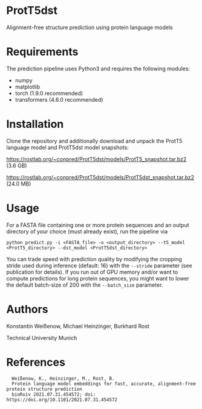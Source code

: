 # ProtT5dst
Alignment-free structure prediction using protein language models

# Requirements

The prediction pipeline uses Python3 and requires the following modules:

* numpy
* matplotlib
* torch (1.9.0 recommended)
* transformers (4.6.0 recommended)

# Installation

Clone the repository and additionally download and unpack the ProtT5 language model and ProtT5dst model snapshots:

https://rostlab.org/~conpred/ProtT5dst/models/ProtT5_snapshot.tar.bz2 (3.6 GB)

https://rostlab.org/~conpred/ProtT5dst/models/ProtT5dst_snapshot.tar.bz2 (24.0 MB)

# Usage

For a FASTA file containing one or more protein sequences and an output directory of your choice (must already exist), run the pipeline via

`python predict.py -i <FASTA_file> -o <output_directory> --t5_model <ProtT5_directory> --dst_model <ProtT5dst_directory>`

You can trade speed with prediction quality by modifying the cropping stride used during inference (default: 16) with the `--stride` parameter (see publication for details).
If you run out of GPU memory and/or want to compute predictions for long protein sequences, you might want to lower the default batch-size of 200 with the `--batch_size` parameter.

# Authors
Konstantin Weißenow, Michael Heinzinger, Burkhard Rost

Technical University Munich

# References

      Weißenow, K., Heinzinger, M., Rost, B.
	  Protein language model embeddings for fast, accurate, alignment-free protein structure prediction
      bioRxiv 2021.07.31.454572; doi: https://doi.org/10.1101/2021.07.31.454572
